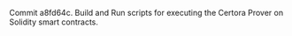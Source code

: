 Commit a8fd64c.                    Build and Run scripts for executing the Certora Prover on Solidity smart contracts.